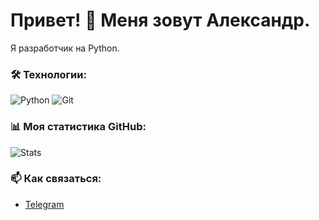 # Привет! 👋 Меня зовут Александр.

Я разработчик на Python.

### 🛠️ Технологии:
![Python](https://img.shields.io/badge/-Python-3776AB?logo=python&logoColor=white)
![Git](https://img.shields.io/badge/-Git-F05032?logo=git&logoColor=white)

### 📊 Моя статистика GitHub:
![Stats](https://github-readme-stats.vercel.app/api?username=TheDrunkenBear&show_icons=true&theme=radical)

### 📫 Как связаться:
- [Telegram](https://t.me/aschilov)
